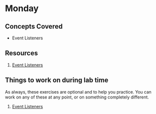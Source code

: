 # Monday

## Concepts Covered
- Event Listeners

## Resources
1. [Event Listeners](https://github.com/NewForce-at-Mountwest/client-side-mastery/blob/master/book-2-the-neophyte/chapters/JS_EVENTS.md)

## Things to work on during lab time
As always, these exercises are optional and to help you practice. You can work on any of these at any point, or on something completely different.

1. [Event Listeners](https://github.com/NewForce-at-Mountwest/client-side-mastery/blob/master/book-2-the-neophyte/chapters/JS_EVENTS.md)
